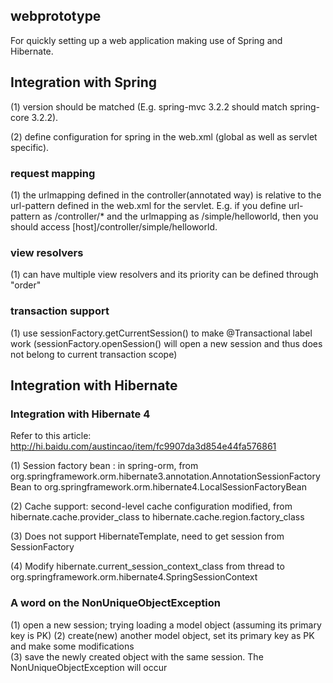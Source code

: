 ## webprototype

For quickly setting up a web application making use of Spring and Hibernate.

## Integration with Spring

(1) version should be matched (E.g. spring-mvc 3.2.2 should match spring-core 3.2.2).

(2) define configuration for spring in the web.xml (global as well as servlet specific).

### request mapping

(1) the urlmapping defined in the controller(annotated way) is relative to the url-pattern defined in the web.xml 
for the servlet. E.g. if you define url-pattern as /controller/* and the urlmapping as /simple/helloworld, 
then you should access [host]/controller/simple/helloworld.

### view resolvers

(1) can have multiple view resolvers and its priority can be defined through "order"

### transaction support

(1) use sessionFactory.getCurrentSession() to make @Transactional label work (sessionFactory.openSession() will open a new 
session and thus does not belong to current transaction scope)

## Integration with Hibernate

### Integration with Hibernate 4

Refer to this article: http://hi.baidu.com/austincao/item/fc9907da3d854e44fa576861

(1) Session factory bean : in spring-orm, from org.springframework.orm.hibernate3.annotation.AnnotationSessionFactoryBean to 
org.springframework.orm.hibernate4.LocalSessionFactoryBean

(2) Cache support: second-level cache configuration modified, from hibernate.cache.provider_class to hibernate.cache.region.factory_class

(3) Does not support HibernateTemplate, need to get session from SessionFactory

(4) Modify hibernate.current_session_context_class from thread to org.springframework.orm.hibernate4.SpringSessionContext

### A word on the NonUniqueObjectException

(1) open a new session; trying loading a model object (assuming its primary key is PK)
(2) create(new) another model object, set its primary key as PK and make some modifications  
(3) save the newly created object with the same session. The NonUniqueObjectException will occur

